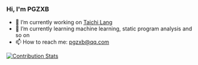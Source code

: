 ### Hi, I'm PGZXB

- 🔭 I’m currently working on [Taichi Lang](https://github.com/taichi-dev/taichi)
- 🌱 I’m currently learning machine learning, static program analysis and so on
- 📫 How to reach me: pgzxb@qq.com

[![Contribution Stats](https://github-contribution-stats.vercel.app/api/?username=PGZXB)](https://github.com/PGZXB/github-contribution-stats/)
